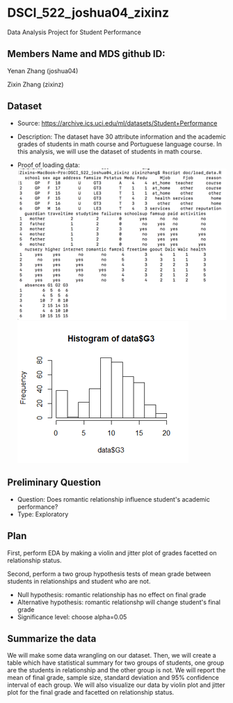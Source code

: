
# DSCI_522_joshua04_zixinz
Data Analysis Project for Student Performance

## Members Name and MDS github ID: 

Yenan Zhang (joshua04)

Zixin Zhang (zixinz)

## Dataset
- Source: https://archive.ics.uci.edu/ml/datasets/Student+Performance

- Description: The dataset have 30 attribute information and the academic grades of students in math course and Portuguese language course. In this analysis, we will use the dataset of students in math course.

- Proof of loading data: 
![](./img/load_data_screenshot.png)
![](./img/hist_finalgrade.png)


## Preliminary Question
- Question: Does romantic relationship influence student's academic performance?
- Type: Exploratory 

## Plan
First, perform EDA by making a violin and jitter plot of grades facetted on relationship status.

Second, perform a two group hypothesis tests of mean grade between students in relationships and student who are not.
- Null hypothesis: romantic relationship has no effect on final grade
- Alternative hypothesis: romantic relationshp will change student's final grade
- Significance level: choose alpha=0.05
      
## Summarize the data
We will make some data wrangling on our dataset. Then, we will create a table which have statistical summary for two groups of students, one group are the students in relationship and the other group is not. We will report the mean of final grade, sample size, standard deviation and 95% confidence interval of each group. We will also visualize our data by violin plot and jitter plot for the final grade and facetted on relationship status.   
